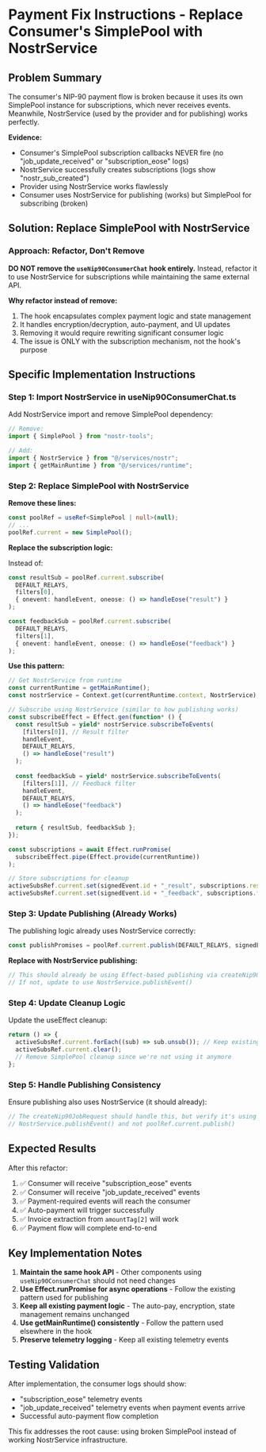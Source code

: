 # Payment Fix Instructions - Replace Consumer's SimplePool with NostrService

## Problem Summary

The consumer's NIP-90 payment flow is broken because it uses its own SimplePool instance for subscriptions, which never receives events. Meanwhile, NostrService (used by the provider and for publishing) works perfectly.

**Evidence:**
- Consumer's SimplePool subscription callbacks NEVER fire (no "job_update_received" or "subscription_eose" logs)
- NostrService successfully creates subscriptions (logs show "nostr_sub_created")
- Provider using NostrService works flawlessly
- Consumer uses NostrService for publishing (works) but SimplePool for subscribing (broken)

## Solution: Replace SimplePool with NostrService

### Approach: Refactor, Don't Remove

**DO NOT remove the `useNip90ConsumerChat` hook entirely.** Instead, refactor it to use NostrService for subscriptions while maintaining the same external API.

**Why refactor instead of remove:**
1. The hook encapsulates complex payment logic and state management
2. It handles encryption/decryption, auto-payment, and UI updates
3. Removing it would require rewriting significant consumer logic
4. The issue is ONLY with the subscription mechanism, not the hook's purpose

## Specific Implementation Instructions

### Step 1: Import NostrService in useNip90ConsumerChat.ts

Add NostrService import and remove SimplePool dependency:

```typescript
// Remove:
import { SimplePool } from "nostr-tools";

// Add:
import { NostrService } from "@/services/nostr";
import { getMainRuntime } from "@/services/runtime";
```

### Step 2: Replace SimplePool with NostrService

**Remove these lines:**
```typescript
const poolRef = useRef<SimplePool | null>(null);
// ...
poolRef.current = new SimplePool();
```

**Replace the subscription logic:**

Instead of:
```typescript
const resultSub = poolRef.current.subscribe(
  DEFAULT_RELAYS,
  filters[0],
  { onevent: handleEvent, oneose: () => handleEose("result") }
);

const feedbackSub = poolRef.current.subscribe(
  DEFAULT_RELAYS,
  filters[1], 
  { onevent: handleEvent, oneose: () => handleEose("feedback") }
);
```

**Use this pattern:**
```typescript
// Get NostrService from runtime
const currentRuntime = getMainRuntime();
const nostrService = Context.get(currentRuntime.context, NostrService);

// Subscribe using NostrService (similar to how publishing works)
const subscribeEffect = Effect.gen(function* () {
  const resultSub = yield* nostrService.subscribeToEvents(
    [filters[0]], // Result filter
    handleEvent,
    DEFAULT_RELAYS,
    () => handleEose("result")
  );
  
  const feedbackSub = yield* nostrService.subscribeToEvents(
    [filters[1]], // Feedback filter  
    handleEvent,
    DEFAULT_RELAYS,
    () => handleEose("feedback")
  );
  
  return { resultSub, feedbackSub };
});

const subscriptions = await Effect.runPromise(
  subscribeEffect.pipe(Effect.provide(currentRuntime))
);

// Store subscriptions for cleanup
activeSubsRef.current.set(signedEvent.id + "_result", subscriptions.resultSub);
activeSubsRef.current.set(signedEvent.id + "_feedback", subscriptions.feedbackSub);
```

### Step 3: Update Publishing (Already Works)

The publishing logic already uses NostrService correctly:
```typescript
const publishPromises = poolRef.current.publish(DEFAULT_RELAYS, signedEvent);
```

**Replace with NostrService publishing:**
```typescript
// This should already be using Effect-based publishing via createNip90JobRequest
// If not, update to use NostrService.publishEvent()
```

### Step 4: Update Cleanup Logic

Update the useEffect cleanup:
```typescript
return () => {
  activeSubsRef.current.forEach((sub) => sub.unsub()); // Keep existing cleanup method
  activeSubsRef.current.clear();
  // Remove SimplePool cleanup since we're not using it anymore
};
```

### Step 5: Handle Publishing Consistency

Ensure publishing also uses NostrService (it should already):
```typescript
// The createNip90JobRequest should handle this, but verify it's using
// NostrService.publishEvent() and not poolRef.current.publish()
```

## Expected Results

After this refactor:
1. ✅ Consumer will receive "subscription_eose" events  
2. ✅ Consumer will receive "job_update_received" events
3. ✅ Payment-required events will reach the consumer
4. ✅ Auto-payment will trigger successfully
5. ✅ Invoice extraction from `amountTag[2]` will work
6. ✅ Payment flow will complete end-to-end

## Key Implementation Notes

1. **Maintain the same hook API** - Other components using `useNip90ConsumerChat` should not need changes
2. **Use Effect.runPromise for async operations** - Follow the existing pattern used for publishing
3. **Keep all existing payment logic** - The auto-pay, encryption, state management remains unchanged
4. **Use getMainRuntime() consistently** - Follow the pattern used elsewhere in the hook
5. **Preserve telemetry logging** - Keep all existing telemetry events

## Testing Validation

After implementation, the consumer logs should show:
- "subscription_eose" telemetry events 
- "job_update_received" telemetry events when payment events arrive
- Successful auto-payment flow completion

This fix addresses the root cause: using broken SimplePool instead of working NostrService infrastructure.